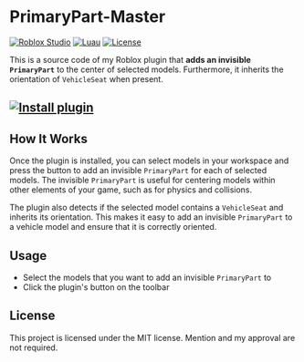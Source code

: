 # PrimaryPart-Master

[![Roblox Studio](https://img.shields.io/badge/Roblox%20Studio-00A2FF?style=for-the-badge&logo=robloxstudio&logoColor=white)](#---)
[![Luau](https://img.shields.io/badge/Luau-2C2D72?style=for-the-badge&logo=lua&logoColor=white)](#---)
[![License](https://img.shields.io/badge/LICENSE-MIT-brightgreen?style=for-the-badge)](https://opensource.org/licenses/MIT)

This is a source code of my Roblox plugin that **adds an invisible `PrimaryPart`** to the center of selected models.
Furthermore, it inherits the orientation of `VehicleSeat` when present.

## [![Install plugin](https://img.shields.io/badge/Install%20plugin-Roblox%20marketplace-00A2FF?style=for-the-badge&logo=robloxstudio)](https://create.roblox.com/marketplace/asset/5051177870/PrimaryPart-Master)


## How It Works
Once the plugin is installed, you can select models in your workspace and press the button to add an invisible `PrimaryPart` for each of selected models. The invisible `PrimaryPart` is useful for centering models within other elements of your game, such as for physics and collisions.

The plugin also detects if the selected model contains a `VehicleSeat` and inherits its orientation. This makes it easy to add an invisible `PrimaryPart` to a vehicle model and ensure that it is correctly oriented.

## Usage
- Select the models that you want to add an invisible `PrimaryPart` to
- Click the plugin's button on the toolbar

## License
This project is licensed under the MIT license. Mention and my approval are not required.
